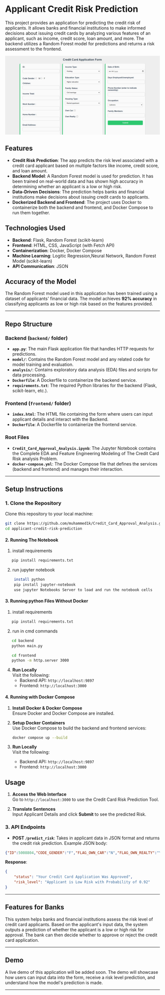 
# Applicant Credit Risk Prediction

This project provides an application for predicting the credit risk of applicants. It allows banks and financial institutions to make informed decisions about issuing credit cards by analyzing various features of an applicant, such as income, credit score, loan amount, and more. The backend utilizes a Random Forest model for predictions and returns a risk assessment to the frontend.

![Demo](media/demo.gif)

## Features

- **Credit Risk Prediction**: The app predicts the risk level associated with a credit card applicant based on multiple factors like income, credit score, and loan amount.
- **Backend Model**: A Random Forest model is used for prediction. It has been trained on real-world data and has shown high accuracy in determining whether an applicant is a low or high risk.
- **Data-Driven Decisions**: The prediction helps banks and financial institutions make decisions about issuing credit cards to applicants.
- **Dockerized Backend and Frontend**: The project uses Docker to containerize both the backend and frontend, and Docker Compose to run them together.

## Technologies Used

- **Backend**: Flask, Random Forest (scikit-learn)
- **Frontend**: HTML, CSS, JavaScript (with Fetch API)
- **Containerization**: Docker, Docker Compose
- **Machine Learning**: Logitic Regression,Neural Network, Random Forest Model (scikit-learn)
- **API Communication**: JSON

## Accuracy of the Model

The Random Forest model used in this application has been trained using a dataset of applicants' financial data. The model achieves **92% accuracy** in classifying applicants as low or high risk based on the features provided.

---

## Repo Structure

### **Backend (`backend/` folder)**

- **`app.py`**: The main Flask application file that handles HTTP requests for predictions.
- **`model/`**: Contains the Random Forest model and any related code for model training and evaluation.
- **`analysis/`**: Contains exploratory data analysis (EDA) files and scripts for data processing.
- **`Dockerfile`**: A Dockerfile to containerize the backend service.
- **`requirements.txt`**: The required Python libraries for the backend (Flask, scikit-learn, etc.).

### **Frontend (`frontend/` folder)**

- **`index.html`**: The HTML file containing the form where users can input applicant details and interact with the Backend.
- **`Dockerfile`**: A Dockerfile to containerize the frontend service.

### **Root Files**

- **`Credit_Card_Approval_Analysis.ipynb`**: The Jupyter Notebook contains the Complete EDA and Feature Engineering Modeling of The Credit Card Risk analysis Problem.
- **`docker-compose.yml`**: The Docker Compose file that defines the services (backend and frontend) and manages their interaction.

---

## Setup Instructions

### 1. Clone the Repository
Clone this repository to your local machine:

```bash
git clone https://github.com/muhammed1k/Credit_Card_Approval_Analysis.git
cd applicant-credit-risk-prediction
```

#### 2. **Running The Notebook**
1. install requirements
```bash
   pip install requirements.txt
   ```
2. run jupyter notebook
```bash
    install python
    pip install jupyter-notebook
    use jupyter Notebooks Server to load and run the notebook cells
   ```
#### 3. **Running python Files Without Docker**
1. install requirements
```bash
   pip install requirements.txt
   ```
2. run in cmd commands
```bash
   cd backend
   python main.py
   ```
```bash
   cd frontend
   python -m http.server 3000
   ```
4. **Run Locally**  
   Visit the following:
   - Backend API: `http://localhost:9897`
   - Frontend: `http://localhost:3000`

#### 4. **Running with Docker Compose**

1. **Install Docker & Docker Compose**  
   Ensure Docker and Docker Compose are installed.

2. **Setup Docker Containers**  
   Use Docker Compose to build the backend and frontend services:
   ```bash
   docker compose up --build
   ```

3. **Run Locally**  
   Visit the following:
   - Backend API: `http://localhost:9897`
   - Frontend: `http://localhost:3000`

## Usage
1. **Access the Web Interface**  
   Go to `http://localhost:3000` to use the Credit Card Risk Prediction Tool.

2. **Translate Sentences**  
   Input Applicant Details and click **Submit** to see the predicted Risk.

### 3. API Endpoints

- **POST `/predict_risk`**: Takes in applicant data in JSON format and returns the credit risk prediction. Example JSON body:

```json
{"ID":5008804,"CODE_GENDER":"F","FLAG_OWN_CAR":"N","FLAG_OWN_REALTY":"Y","CNT_CHILDREN":0,"AMT_INCOME_TOTAL":121500.0,"NAME_INCOME_TYPE":"Working","NAME_EDUCATION_TYPE":"Secondary / secondary special","NAME_FAMILY_STATUS":"Married","NAME_HOUSING_TYPE":"House / apartment","DAYS_BIRTH":-18858,"DAYS_EMPLOYED":-1201,"FLAG_MOBIL":1,"FLAG_WORK_PHONE":0,"FLAG_PHONE":1,"FLAG_EMAIL":0,"OCCUPATION_TYPE":"Sales staff","CNT_FAM_MEMBERS":2.0}
```

**Response**:

```json
{
    "status": "Your Credit Card Application Was Approved",
    "risk_level": "Applicant is Low Risk with Probability of 0.92"
}
```

---

## Features for Banks

This system helps banks and financial institutions assess the risk level of credit card applicants. Based on the applicant's input data, the system outputs a prediction of whether the applicant is a low or high risk for approval. The bank can then decide whether to approve or reject the credit card application.

---

## Demo

A live demo of this application will be added soon. The demo will showcase how users can input data into the form, receive a risk level prediction, and understand how the model's prediction is made.

---